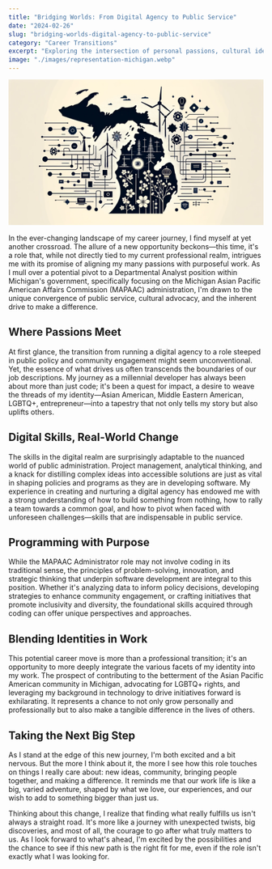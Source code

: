 ```yaml
---
title: "Bridging Worlds: From Digital Agency to Public Service"
date: "2024-02-26"
slug: "bridging-worlds-digital-agency-to-public-service"
category: "Career Transitions"
excerpt: "Exploring the intersection of personal passions, cultural identity, and professional aspirations through a millennial developer's lens..."
image: "./images/representation-michigan.webp"
---
```


![Map of Michigan with tech and asian influence](./images/representation-michigan.webp)
<br />
<div class="prose prose-lg max-w-none">

  <p>
    In the ever-changing landscape of my career journey, I find myself at yet another crossroad. The allure of a new opportunity beckons—this time, it's a role that, while not directly tied to my current professional realm, intrigues me with its promise of aligning my many passions with purposeful work. As I mull over a potential pivot to a Departmental Analyst position within Michigan's government, specifically focusing on the Michigan Asian Pacific American Affairs Commission (MAPAAC) administration, I'm drawn to the unique convergence of public service, cultural advocacy, and the inherent drive to make a difference.
  </p>

  <h2>Where Passions Meet</h2>
  <p>
    At first glance, the transition from running a digital agency to a role steeped in public policy and community engagement might seem unconventional. Yet, the essence of what drives us often transcends the boundaries of our job descriptions. My journey as a millennial developer has always been about more than just code; it's been a quest for impact, a desire to weave the threads of my identity—Asian American, Middle Eastern American, LGBTQ+, entrepreneur—into a tapestry that not only tells my story but also uplifts others.
  </p>

  <h2>Digital Skills, Real-World Change</h2>
  <p>
    The skills in the digital realm are surprisingly adaptable to the nuanced world of public administration. Project management, analytical thinking, and a knack for distilling complex ideas into accessible solutions are just as vital in shaping policies and programs as they are in developing software. My experience in creating and nurturing a digital agency has endowed me with a strong understanding of how to build something from nothing, how to rally a team towards a common goal, and how to pivot when faced with unforeseen challenges—skills that are indispensable in public service.
  </p>

  <h2>Programming with Purpose</h2>
  <p>
    While the MAPAAC Administrator role may not involve coding in its traditional sense, the principles of problem-solving, innovation, and strategic thinking that underpin software development are integral to this position. Whether it's analyzing data to inform policy decisions, developing strategies to enhance community engagement, or crafting initiatives that promote inclusivity and diversity, the foundational skills acquired through coding can offer unique perspectives and approaches.
  </p>

  <h2>Blending Identities in Work</h2>
  <p>
    This potential career move is more than a professional transition; it's an opportunity to more deeply integrate the various facets of my identity into my work. The prospect of contributing to the betterment of the Asian Pacific American community in Michigan, advocating for LGBTQ+ rights, and leveraging my background in technology to drive initiatives forward is exhilarating. It represents a chance to not only grow personally and professionally but to also make a tangible difference in the lives of others.
  </p>
  <h2>Taking the Next Big Step</h2>
  <p>
    As I stand at the edge of this new journey, I'm both excited and a bit nervous. But the more I think about it, the more I see how this role touches on things I really care about: new ideas, community, bringing people together, and making a difference. It reminds me that our work life is like a big, varied adventure, shaped by what we love, our experiences, and our wish to add to something bigger than just us.
  </p>
  <p> 
    Thinking about this change, I realize that finding what really fulfills us isn't always a straight road. It's more like a journey with unexpected twists, big discoveries, and most of all, the courage to go after what truly matters to us. As I look forward to what's ahead, I'm excited by the possibilities and the chance to see if this new path is the right fit for me, even if the role isn't exactly what I was looking for.
  </p>
</div>